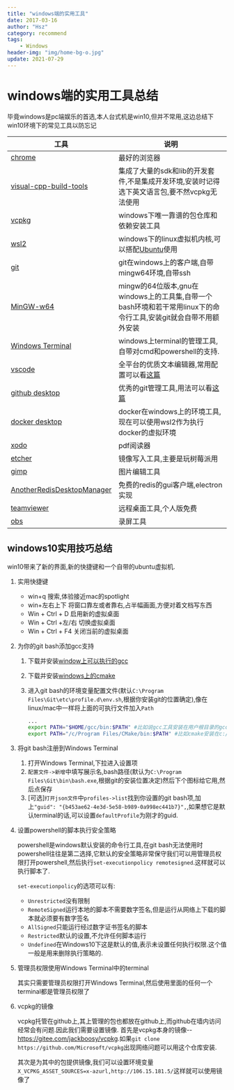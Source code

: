 ```yaml
---
title: "windows端的实用工具"
date: 2017-03-16
author: "Hsz"
category: recommend
tags:
    - Windows
header-img: "img/home-bg-o.jpg"
update: 2021-07-29
---
```

# windows端的实用工具总结

毕竟windows是pc端娱乐的首选,本人台式机是win10,但并不常用,这边总结下win10环境下的常见工具以防忘记

| 工具                                                                                                            | 说明                                                                                                                                                 |
| --------------------------------------------------------------------------------------------------------------- | ---------------------------------------------------------------------------------------------------------------------------------------------------- |
| [chrome](https://www.google.com/chrome/)                                                                        | 最好的浏览器                                                                                                                                         |
| [visual-cpp-build-tools](https://visualstudio.microsoft.com/zh-hans/visual-cpp-build-tools/)                    | 集成了大量的sdk和lib的开发套件,不是集成开发环境,安装时记得选下英文语言包,要不然vcpkg无法使用                                                         |
| [vcpkg](https://github.com/Microsoft/vcpkg)                                                                     | windows下唯一靠谱的包仓库和依赖安装工具                                                                                                              |
| [wsl2](https://docs.microsoft.com/zh-cn/windows/wsl/install-win10)                                              | windows下的linux虚拟机内核,可以搭配[Ubuntu](https://www.microsoft.com/store/apps/9n6svws3rx71)使用                                                   |
| [git](https://git-scm.com/)                                                                                     | git在windows上的客户端,自带mingw64环境,自带ssh                                                                                                       |
| [MinGW-w64](https://sourceforge.net/projects/mingw-w64/)                                                        | mingw的64位版本,gnu在windows上的工具集,自带一个bash环境和若干常用linux下的命令行工具,安装git就会自带不用额外安装                                     |
| [Windows Terminal](https://www.microsoft.com/zh-cn/p/windows-terminal/9n0dx20hk701?activetab=pivot:overviewtab) | windows上terminal的管理工具,自带对cmd和powershell的支持.                                                                                             |
| [vscode](https://code.visualstudio.com/)                                                                        | 全平台的优质文本编辑器,常用配置可以看[这篇](http://blog.hszofficial.site/recommend/2018/02/10/Vscode%E9%85%8D%E7%BD%AE/)                             |
| [github desktop](https://desktop.github.com/)                                                                   | 优秀的git管理工具,用法可以看[这篇](http://blog.hszofficial.site/recommend/2016/11/26/%E5%8F%AF%E8%A7%86%E5%8C%96git%E5%B7%A5%E5%85%B7githubDesktop/) |
| [docker desktop](https://docs.docker.com/docker-for-windows/install/)                                           | docker在windows上的环境工具,现在可以使用wsl2作为执行docker的虚拟环境                                                                                 |
| [xodo](https://www.xodo.com/)                                                                                   | pdf阅读器                                                                                                                                            |
| [etcher](https://www.balena.io/etcher/)                                                                         | 镜像写入工具,主要是玩树莓派用                                                                                                                        |
| [gimp](https://www.gimp.org/)                                                                                   | 图片编辑工具                                                                                                                                         |
| [AnotherRedisDesktopManager](https://github.com/qishibo/AnotherRedisDesktopManager)                             | 免费的redis的gui客户端,electron实现                                                                                                                  |
| [teamviewer](https://www.teamviewer.com/zhcn/credentials/free-for-personal-use/)                                | 远程桌面工具,个人版免费                                                                                                                              |
| [obs](https://obsproject.com/)                                                                                  | 录屏工具                                                                                                                                             |

## windows10实用技巧总结

win10带来了新的界面,新的快捷键和一个自带的ubuntu虚拟机.

1. 实用快捷键

    + win+q 搜索,体验接近mac的spotlight
    + win+左右上下 将窗口靠左或者靠右,占半幅画面,方便对着文档写东西
    + Win + Ctrl + D 启用新的虚拟桌面
    + Win + Ctrl +左/右 切换虚拟桌面
    + Win + Ctrl + F4 关闭当前的虚拟桌面

2. 为你的git bash添加gcc支持

    1. 下载并安装[window上可以执行的gcc](http://www.equation.com/servlet/equation.cmd?fa=fortran)
    2. 下载并安装[windows上的cmake](https://cmake.org/download/)
    3. 进入git bash的环境变量配置文件(默认`C:\Program Files\Git\etc\profile.d\env.sh`,根据你安装git的位置确定),像在linux/mac中一样将上面的可执行文件加入`Path`

        ```bash
        ...
        export PATH="$HOME/gcc/bin:$PATH" #比如说gcc工具安装在用户根目录的gcc文件夹下
        export PATH="/c/Program Files/CMake/bin:$PATH" #比如cmake安装在c://Program Files/CMake
        ```

3. 将git bash注册到Windows Terminal

    1. 打开Windows Terminal,下拉进入设置项
    2. `配置文件->新增`中填写展示名,bash路径(默认为`C:\Program Files\Git\bin\bash.exe`,根据git的安装位置决定)然后下个图标给它用,然后点保存
    3. [可选]`打开json文件`中`profiles->list`找到你设置的git bash项,加上`"guid": "{b453ae62-4e3d-5e58-b989-0a998ec441b7}",`,如果想它是默认terminal的话,可以设置`defaultProfile`为刚才的guid.

4. 设置powershell的脚本执行安全策略

    powershell是windows默认安装的命令行工具,在git bash无法使用时powershell往往是第二选择,它默认的安全策略非常保守我们可以用管理员权限打开powershell,然后执行`set-executionpolicy remotesigned`.这样就可以执行脚本了.

    `set-executionpolicy`的选项可以有:

    + `Unrestricted`没有限制
    + `RemoteSigned`运行本地的脚本不需要数字签名,但是运行从网络上下载的脚本就必须要有数字签名
    + `AllSigned`只能运行经过数字证书签名的脚本
    + `Restricted`默认的设置,不允许任何脚本运行
    + `Undefined`在Windows10下这是默认的值,表示未设置任何执行权限.这个值一般是用来删除执行策略的.

5. 管理员权限使用Windows Terminal中的terminal

    其实只需要管理员权限打开Windows Terminal,然后使用里面的任何一个terminal都是管理员权限了

6. vcpkg的镜像

    vcpkg托管在github上,其上管理的包也都放在github上,而github在墙内访问经常会有问题.因此我们需要设置镜像.
    首先是vcpkg本身的镜像--<https://gitee.com/jackboosy/vcpkg>.如果`git clone https://github.com/Microsoft/vcpkg`出现网络问题可以用这个仓库安装.

    其次是为其中的包提供镜像,我们可以设置环境变量`X_VCPKG_ASSET_SOURCES=x-azurl,http://106.15.181.5/`这样就可以使用镜像了